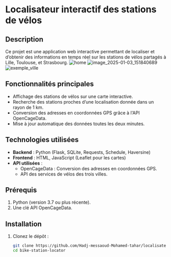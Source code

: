 # Localisateur interactif des stations de vélos

## Description
Ce projet est une application web interactive permettant de localiser et d’obtenir des informations en temps réel sur les stations de vélos partagés à Lille, Toulouse, et Strasbourg.
![home](https://github.com/user-attachments/assets/6740e433-7213-4dca-ba96-c32d71bdb14a)
![image_2025-01-03_151840689](https://github.com/user-attachments/assets/4385b848-0006-4c2d-aee8-42e9b36fa724)      
![exemple_ville](https://github.com/user-attachments/assets/9e4730b7-139e-490c-8e3a-5f45e4248eba)


## Fonctionnalités principales
- Affichage des stations de vélos sur une carte interactive.
- Recherche des stations proches d’une localisation donnée dans un rayon de 1 km.
- Conversion des adresses en coordonnées GPS grâce à l'API OpenCageData.
- Mise à jour automatique des données toutes les deux minutes.

## Technologies utilisées

- **Backend** : Python (Flask, SQLite, Requests, Schedule, Haversine)
- **Frontend** : HTML, JavaScript (Leaflet pour les cartes)
- **API utilisées** :
  - OpenCageData : Conversion des adresses en coordonnées GPS.
  - API des services de vélos des trois villes.

## Prérequis
1. Python (version 3.7 ou plus récente).
2. Une clé API OpenCageData.

## Installation
1. Clonez le dépôt :
   ```bash
   git clone https://github.com/Hadj-messaoud-Mohamed-tahar/localisateur-stations-velos.git
   cd bike-station-locator
